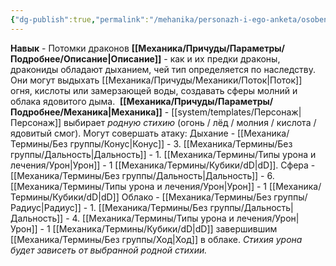 ```yaml
---
{"dg-publish":true,"permalink":"/mehanika/personazh-i-ego-anketa/osobennosti-rasy/potomki-drakonov/"}
---
```


**Навык** - Потомки драконов 
**[[Механика/Причуды/Параметры/Подробнее/Описание\|Описание]]** - как и их предки драконы, дракониды обладают дыханием, чей тип определяется по наследству. Они могут выдыхать [[Механика/Причуды/Механики/Поток\|Поток]] огня, кислоты или замерзающей воды, создавать сферы молний и облака ядовитого дыма. 
**[[Механика/Причуды/Параметры/Подробнее/Механика\|Механика]]** - [[system/templates/Персонаж\|Персонаж]] выбирает *родную стихию* (огонь / лёд / молния / кислота / ядовитый смог). Могут совершать атаку: 
Дыхание - [[Механика/Термины/Без группы/Конус\|Конус]] - 3. [[Механика/Термины/Без группы/Дальность\|Дальность]] - 1. [[Механика/Термины/Типы урона и лечения/Урон\|Урон]] - 1 [[Механика/Термины/Кубики/dD\|dD]].
Сфера - [[Механика/Термины/Без группы/Дальность\|Дальность]] - 6. [[Механика/Термины/Типы урона и лечения/Урон\|Урон]] - 1 [[Механика/Термины/Кубики/dD\|dD]]
Облако - [[Механика/Термины/Без группы/Радиус\|Радиус]] - 1. [[Механика/Термины/Без группы/Дальность\|Дальность]] - 4. [[Механика/Термины/Типы урона и лечения/Урон\|Урон]] - 1 [[Механика/Термины/Кубики/dD\|dD]] завершившим [[Механика/Термины/Без группы/Ход\|Ход]] в облаке. 
*Стихия урона будет зависеть от выбранной родной стихии.* 
